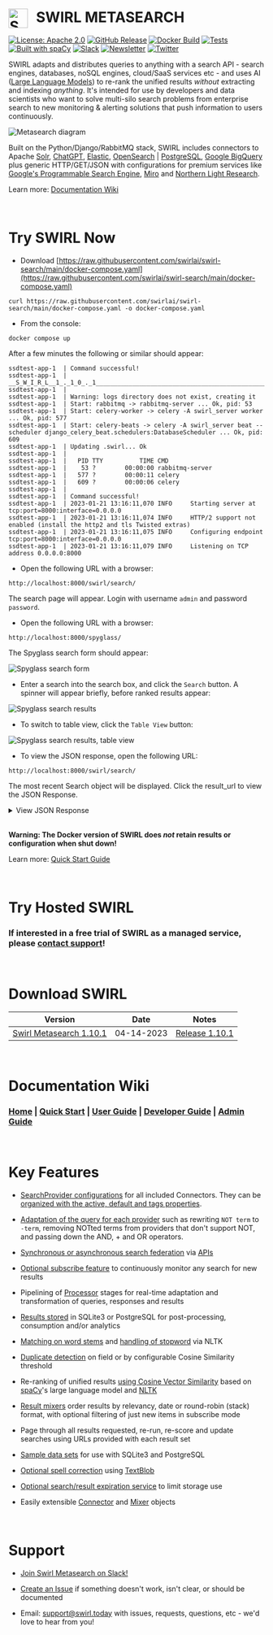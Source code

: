 <h1>&nbsp; SWIRL METASEARCH <img alt='Swirl Metasearch Logo' src='https://raw.githubusercontent.com/wiki/swirlai/swirl-search/images/swirl-logo-only-blue.png' width=38 align=left /></h1>

[![License: Apache 2.0](https://img.shields.io/badge/License-Apache_2.0-blue.svg?color=blue&logoColor=blue&style=flat)](https://opensource.org/license/apache-2-0/)
[![GitHub Release](https://img.shields.io/github/v/release/swirlai/swirl-search?style=flat&label=Release)](https://github.com/swirlai/swirl-search/releases)
[![Docker Build](https://github.com/swirlai/swirl-search/actions/workflows/docker-image.yml/badge.svg?branch=main)](https://github.com/swirlai/swirl-search/actions/workflows/docker-image.yml)
[![Tests](https://github.com/swirlai/swirl-search/actions/workflows/smoke-tests.yml/badge.svg?branch=main)](https://github.com/swirlai/swirl-search/actions/workflows/smoke-tests.yml)
[![Built with spaCy](https://img.shields.io/badge/Built%20with-spaCy-09a3d5.svg?color=blue)](https://spacy.io)
[![Slack](https://img.shields.io/badge/Slack--channel-gray?logo=slack&logoColor=black&style=flat)](https://join.slack.com/t/swirlmetasearch/shared_invite/zt-1qk7q02eo-kpqFAbiZJGOdqgYVvR1sfw)
[![Newsletter](https://img.shields.io/badge/Newsletter-gray?logo=revue&logoColor=black&style=flat)](https://groups.google.com/g/swirl-announce)
[![Twitter](https://img.shields.io/twitter/follow/SWIRL_SEARCH?label=Follow%20%40SWIRL_SEARCH&color=gray&logoColor=black&style=flat)](https://twitter.com/SWIRL_SEARCH)

SWIRL adapts and distributes queries to anything with a search API - search engines, databases, noSQL engines, cloud/SaaS services etc - and uses AI ([Large Language Models](https://techcrunch.com/2022/04/28/the-emerging-types-of-language-models-and-why-they-matter/)) to re-rank the unified results *without* extracting and indexing *anything*. It's intended for use by developers and data scientists who want to solve multi-silo search problems from enterprise search to new monitoring & alerting solutions that push information to users continuously.

![Metasearch diagram](https://raw.githubusercontent.com/wiki/swirlai/swirl-search/images/swirl_arch_diagram.jpg)

Built on the Python/Django/RabbitMQ stack, SWIRL includes connectors to Apache [Solr](https://solr.apache.org/), [ChatGPT](https://openai.com/blog/chatgpt/), [Elastic](https://www.elastic.co/cn/downloads/elasticsearch), [OpenSearch](https://opensearch.org/downloads.html) | [PostgreSQL](https://www.postgresql.org/), [Google BigQuery](https://cloud.google.com/bigquery) plus generic HTTP/GET/JSON with configurations for premium services like [Google's Programmable Search Engine](https://programmablesearchengine.google.com/about/), [Miro](https://miro.com/app/) and [Northern Light Research](https://northernlight.com/). 

Learn more: [Documentation Wiki](https://github.com/swirlai/swirl-search/wiki)

<br/>

# Try SWIRL Now

* Download [https://raw.githubusercontent.com/swirlai/swirl-search/main/docker-compose.yaml](https://raw.githubusercontent.com/swirlai/swirl-search/main/docker-compose.yaml)

```
curl https://raw.githubusercontent.com/swirlai/swirl-search/main/docker-compose.yaml -o docker-compose.yaml
```

* From the console:

```
docker compose up
```

After a few minutes the following or similar should appear:

```
ssdtest-app-1  | Command successful!
ssdtest-app-1  | __S_W_I_R_L__1_._1_0_._1________________________________________________________
ssdtest-app-1  | 
ssdtest-app-1  | Warning: logs directory does not exist, creating it
ssdtest-app-1  | Start: rabbitmq -> rabbitmq-server ... Ok, pid: 53
ssdtest-app-1  | Start: celery-worker -> celery -A swirl_server worker ... Ok, pid: 577
ssdtest-app-1  | Start: celery-beats -> celery -A swirl_server beat --scheduler django_celery_beat.schedulers:DatabaseScheduler ... Ok, pid: 609
ssdtest-app-1  | Updating .swirl... Ok
ssdtest-app-1  | 
ssdtest-app-1  |   PID TTY          TIME CMD
ssdtest-app-1  |    53 ?        00:00:00 rabbitmq-server
ssdtest-app-1  |   577 ?        00:00:11 celery
ssdtest-app-1  |   609 ?        00:00:06 celery
ssdtest-app-1  | 
ssdtest-app-1  | Command successful!
ssdtest-app-1  | 2023-01-21 13:16:11,070 INFO     Starting server at tcp:port=8000:interface=0.0.0.0
ssdtest-app-1  | 2023-01-21 13:16:11,074 INFO     HTTP/2 support not enabled (install the http2 and tls Twisted extras)
ssdtest-app-1  | 2023-01-21 13:16:11,075 INFO     Configuring endpoint tcp:port=8000:interface=0.0.0.0
ssdtest-app-1  | 2023-01-21 13:16:11,079 INFO     Listening on TCP address 0.0.0.0:8000
```

* Open the following URL with a browser: 

```
http://localhost:8000/swirl/search/
```

The search page will appear. Login with username `admin` and password `password`. 

* Open the following URL with a browser: 

```
http://localhost:8000/spyglass/
```

The Spyglass search form should appear:

![Spyglass search form](https://raw.githubusercontent.com/wiki/swirlai/swirl-search/images/spyglass_search_form.png)

* Enter a search into the search box, and click the `Search` button. A spinner will appear briefly, before ranked results appear:

![Spyglass search results](https://raw.githubusercontent.com/wiki/swirlai/swirl-search/images/spyglass_result_1.png)

* To switch to table view, click the `Table View` button:

![Spyglass search results, table view](https://raw.githubusercontent.com/wiki/swirlai/swirl-search/images/spyglass_result_2.png)

* To view the JSON response, open the following URL:

```
http://localhost:8000/swirl/search/
```

The most recent Search object will be displayed. Click the result_url to view the JSON Response. 

<details>
  <summary>View JSON Response</summary>


```

    "messages": [
        "__S_W_I_R_L__1_._1_0_._1__________________________________________________________",
        "[2023-01-21 15:02:53.696346] Retrieved 10 of 3530 results from: Mergers & Acquisitions (web/Google PSE)",
        "[2023-01-21 15:02:53.731620] Retrieved 10 of 2070000000 results from: Strategy Consulting (web/Google PSE)",
        "[2023-01-21 15:02:53.854734] Retrieved 10 of 120000 results from: Enterprise Search (web/Google PSE)",
        "[2023-01-21 15:02:54.228330] DedupeByFieldPostResultProcessor updated 1 results",
        "[2023-01-21 15:02:55.203736] CosineRelevancyPostResultProcessor updated 29 results",
        "[2023-01-21 15:02:59.241287] Results ordered by: RelevancyMixer"
    ],
    "info": {
        "Enterprise Search (web/Google PSE)": {
            "found": 120000,
            "retrieved": 10,
            "filter_url": "http://localhost:8000/swirl/results/?search_id=2&provider=1",
            "query_string_to_provider": "enterprise search",
            "query_to_provider": "https://www.googleapis.com/customsearch/v1?cx=0c38029ddd002c006&key=AIzaSyDeB1y9l6OQW0dhVdZ9X_Xb2br_SK1K8YM&q=enterprise+search",
            "query_processors": [
                "AdaptiveQueryProcessor"
            ],
            "result_processors": [
                "MappingResultProcessor"
            ],
            "search_time": 1.7
        },
        "Strategy Consulting (web/Google PSE)": {
            "found": 2070000000,
            "retrieved": 10,
            "filter_url": "http://localhost:8000/swirl/results/?search_id=2&provider=2",
            "query_string_to_provider": "enterprise search",
            "query_to_provider": "https://www.googleapis.com/customsearch/v1?cx=7d473806dcdde5bc6&key=AIzaSyDeB1y9l6OQW0dhVdZ9X_Xb2br_SK1K8YM&q=enterprise+search",
            "query_processors": [
                "AdaptiveQueryProcessor"
            ],
            "result_processors": [
                "MappingResultProcessor"
            ],
            "search_time": 1.6
        },
        "Mergers & Acquisitions (web/Google PSE)": {
            "found": 3530,
            "retrieved": 10,
            "filter_url": "http://localhost:8000/swirl/results/?search_id=2&provider=3",
            "query_string_to_provider": "enterprise search",
            "query_to_provider": "https://www.googleapis.com/customsearch/v1?cx=b384c4e79a5394479&key=AIzaSyDeB1y9l6OQW0dhVdZ9X_Xb2br_SK1K8YM&q=enterprise+search",
            "query_processors": [
                "AdaptiveQueryProcessor"
            ],
            "result_processors": [
                "MappingResultProcessor"
            ],
            "search_time": 1.6
        },
        "search": {
            "query_string": "enterprise search",
            "query_string_processed": "enterprise search",
            "rescore_url": "http://localhost:8000/swirl/search/?rescore=2",
            "rerun_url": "http://localhost:8000/swirl/search/?rerun=2"
        },
        "results": {
            "retrieved_total": 29,
            "retrieved": 10,
            "federation_time": 3.0,
            "next_page": "http://localhost:8000/swirl/results/?search_id=2&page=2"
        }
    },
    "results": [
        {
            "swirl_rank": 1,
            "swirl_score": 8641.028729276184,
            "searchprovider": "Enterprise Search (web/Google PSE)",
            "searchprovider_rank": 1,
            "title": "*Enterprise* *search* - Wikipedia",
            "url": "https://en.wikipedia.org/wiki/Enterprise_search",
            "body": "*Enterprise* *search* is the practice of making content from multiple *enterprise-type* sources, such as databases and intranets, *searchable* to a defined audience ...",
            "date_published": "unknown",
            "date_retrieved": "2023-01-21 15:02:53.854964",
            "author": "",
            "payload": {
                "cacheId": "D6cJRzESeEoJ"
            },
            "explain": {
                "stems": "enterpris search",
                "title": {
                    "enterprise_search_*": 0.9434668430078893,
                    "Enterprise_search_0": 0.9434668430078893,
                    "Enterprise_0": 0.6651386968008296,
                    "search_1": 0.9049768381205389,
                    "result_length_adjust": 2.3333333333333335,
                    "query_length_adjust": 1.0
                },
                "body": {
                    "enterprise_search_*": 0.6018024110405671,
                    "Enterprise_search_0": 0.571031804774827,
                    "search_1": 0.5442048484158057,
                    "result_length_adjust": 1.0,
                    "query_length_adjust": 1.0
                }
            }
        },
        {
            "swirl_rank": 2,
            "swirl_score": 7348.585219407358,
            "searchprovider": "Strategy Consulting (web/Google PSE)",
            "searchprovider_rank": 6,
            "title": "Intelligent *Enterprise* *Search*",
            "url": "https://www.accenture.com/dk-en/services/applied-intelligence/intelligent-enterprise-search",
            "body": "Accenture helps clients implement intelligent *enterprise* *search* solutions using AI technologies, such as natural language processing and machine learning.",
            "date_published": "unknown",
            "date_retrieved": "2023-01-21 15:02:53.780191",
            "author": "",
            "payload": {},
            "explain": {
                "stems": "enterpris search",
                "title": {
                    "enterprise_search_*": 0.9608442937138034,
                    "Enterprise_Search_1": 1.0,
                    "Enterprise_1": 0.7935776562186374,
                    "Search_2": 1.0,
                    "result_length_adjust": 2.3333333333333335,
                    "query_length_adjust": 1.0
                },
                "body": {
                    "enterprise_search_*": 0.7308253502908216,
                    "enterprise_search_5": 0.7899886473674567,
                    "enterprise_5": 0.8224356551634711,
                    "search_6": 0.6706759394116855,
                    "result_length_adjust": 1.1578947368421053,
                    "query_length_adjust": 1.0
                }
            }
        },
        {
            "swirl_rank": 3,
            "swirl_score": 6636.90423527112,
            "searchprovider": "Strategy Consulting (web/Google PSE)",
            "searchprovider_rank": 2,
            "title": "Intelligent *Enterprise* *Search* | Accenture",
            "url": "https://www.accenture.com/us-en/services/applied-intelligence/intelligent-enterprise-search",
            "body": "Intelligent *enterprise* *search* uses AI technologies, such as Natural Language Processing (NLP), semantic search, and Machine Learning (ML), to provide an engaged ...",
            "date_published": "unknown",
            "date_retrieved": "2023-01-21 15:02:53.745475",
            "author": "",
            "payload": {},
            "explain": {
                "stems": "enterpris search",
                "title": {
                    "enterprise_search_*": 0.9294430473589433,
                    "Enterprise_Search_1": 0.9505501863924661,
                    "Enterprise_1": 0.8166240031067878,
                    "Search_2": 0.8792733859459471,
                    "result_length_adjust": 1.75,
                    "query_length_adjust": 1.0
                },
                "body": {
                    "enterprise_search_*": 0.7327504309736037,
                    "enterprise_search_1": 0.6809326651912151,
                    "enterprise_1": 0.6592383943038718,
                    "search_2": 0.5937011247188788,
                    "search_13": 0.6189125063789584,
                    "result_length_adjust": 1.0,
                    "query_length_adjust": 1.0
                }
            }
        }, 
        ...etc...
```
</details>

<br/>

**Warning: The Docker version of SWIRL does *not* retain results or configuration when shut down!**

Learn more: [Quick Start Guide](https://github.com/swirlai/swirl-search/wiki/1.-Quick-Start)

<br/>

# Try Hosted SWIRL

### If interested in a free trial of SWIRL as a managed service, please [contact support](mailto:support@swirl.today)!

<br/>

# Download SWIRL

| Version                     | Date                        | Notes | 
| --------------------------- | --------------------------- | ----- |
| [Swirl Metasearch 1.10.1](https://github.com/swirlai/swirl-search/releases/tag/v1.10.1) | 04-14-2023 | [Release 1.10.1](https://github.com/swirlai/swirl-search/releases) |

<br/>

# Documentation Wiki

### [Home](https://github.com/swirlai/swirl-search/wiki) | [Quick Start](https://github.com/swirlai/swirl-search/wiki/1.-Quick-Start) | [User Guide](https://github.com/swirlai/swirl-search/wiki/2.-User-Guide) | [Developer Guide](https://github.com/swirlai/swirl-search/wiki/3.-Developer-Guide) | [Admin Guide](https://github.com/swirlai/swirl-search/wiki/4.-Admin-Guide)

<br/>

# Key Features

* [SearchProvider configurations](https://github.com/swirlai/swirl-search/tree/main/SearchProviders) for all included Connectors. They can be [organized with the active, default and tags properties](https://github.com/swirlai/swirl-search/wiki/2.-User-Guide#organizing-searchproviders-with-active-default-and-tags).

* [Adaptation of the query for each provider](https://github.com/swirlai/swirl-search/wiki/2.-User-Guide#search-syntax) such as rewriting `NOT term` to `-term`, removing NOTted terms from providers that don't support NOT, and passing down the AND, + and OR operators.

* [Synchronous or asynchronous search federation](https://github.com/swirlai/swirl-search/wiki/3.-Developer-Guide#architecture) via [APIs](http://localhost:8000/swirl/swagger-ui/)

* [Optional subscribe feature](https://github.com/swirlai/swirl-search/wiki/2.-User-Guide#subscribing-to-a-search) to continuously monitor any search for new results 

* Pipelining of [Processor](https://github.com/swirlai/swirl-search/wiki/3.-Developer-Guide#processors) stages for real-time adaptation and transformation of queries, responses and results 

* [Results stored](https://github.com/swirlai/swirl-search/wiki/3.-Developer-Guide#result-object) in SQLite3 or PostgreSQL for post-processing, consumption and/or analytics

* [Matching on word stems](https://github.com/swirlai/swirl-search/wiki/2.-User-Guide#relevancy) and [handling of stopword](https://github.com/swirlai/swirl-search/wiki/3.-Developer-Guide#stopwords-language) via NLTK

* [Duplicate detection](https://github.com/swirlai/swirl-search/wiki/2.-User-Guide#detecting-and-removing-duplicate-results) on field or by configurable Cosine Similarity threshold

* Re-ranking of unified results [using Cosine Vector Similarity](https://github.com/swirlai/swirl-search/wiki/2.-User-Guide#relevancy) based on [spaCy](https://spacy.io/)'s large language model and [NLTK](https://www.nltk.org/)

* [Result mixers](https://github.com/swirlai/swirl-search/wiki/2.-User-Guide#result-mixers) order results by relevancy, date or round-robin (stack) format, with optional filtering of just new items in subscribe mode

* Page through all results requested, re-run, re-score and update searches using URLs provided with each result set

* [Sample data sets](https://github.com/swirlai/swirl-search/tree/main/Data) for use with SQLite3 and PostgreSQL

* [Optional spell correction](https://github.com/swirlai/swirl-search/wiki/2.-User-Guide#spell-correction) using [TextBlob](https://textblob.readthedocs.io/en/dev/quickstart.html#spelling-correction)

* [Optional search/result expiration service](https://github.com/swirlai/swirl-search/wiki/4.-Admin-Guide#search-expiration-service) to limit storage use

* Easily extensible [Connector](https://github.com/swirlai/swirl-search/tree/main/swirl/connectors) and [Mixer](https://github.com/swirlai/swirl-search/tree/main/swirl/mixers) objects

<br/>

# Support

* [Join Swirl Metasearch on Slack!](https://join.slack.com/t/swirlmetasearch/shared_invite/zt-1qk7q02eo-kpqFAbiZJGOdqgYVvR1sfw)

* [Create an Issue](https://github.com/swirlai/swirl-search/issues) if something doesn't work, isn't clear, or should be documented

* Email: [support@swirl.today](mailto:support@swirl.today) with issues, requests, questions, etc - we'd love to hear from you!

<br/>

